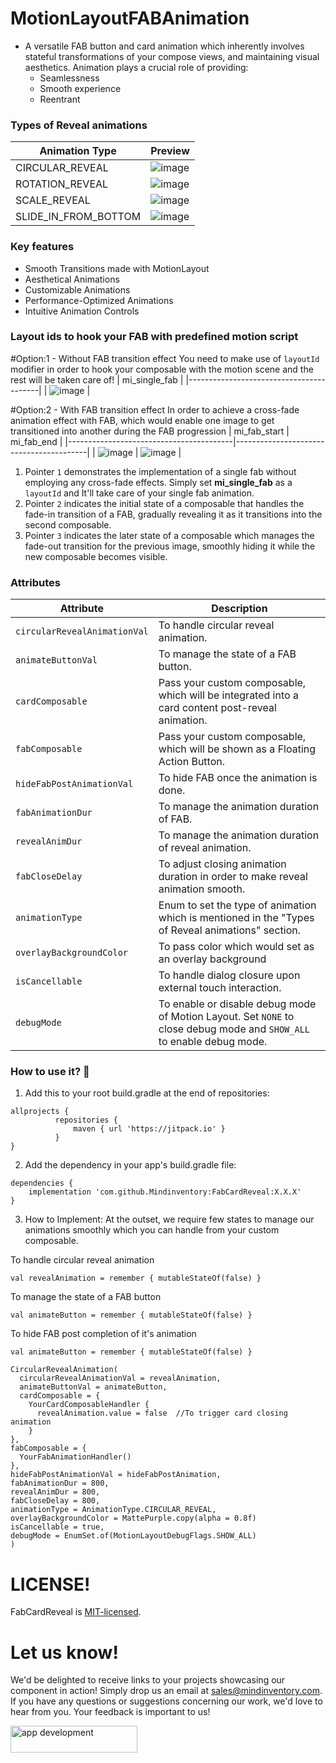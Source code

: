 # MotionLayoutFABAnimation

- A versatile FAB button and card animation which inherently involves stateful transformations of
  your compose views, and maintaining visual aesthetics. Animation plays a crucial role of
  providing:
    - Seamlessness
    - Smooth experience
    - Reentrant

### Types of Reveal animations

| Animation Type       | Preview                               |
|----------------------|---------------------------------------|
| CIRCULAR_REVEAL      | ![image](/media/content_circular.gif) |
| ROTATION_REVEAL      | ![image](/media/content_rotation.gif) |
| SCALE_REVEAL         | ![image](/media/content_scale.gif)    |
| SLIDE_IN_FROM_BOTTOM | ![image](/media/content_slide_in.gif) |

### Key features

* Smooth Transitions made with MotionLayout
* Aesthetical Animations
* Customizable Animations
* Performance-Optimized Animations
* Intuitive Animation Controls

### Layout ids to hook your FAB with predefined motion script

#Option:1 - Without FAB transition effect
You need to make use of ```layoutId``` modifier in order to hook your composable with the motion
scene and the rest will be taken care of!
| mi_single_fab |
|-----------------------------------------|
| ![image](/media/content_single_fab.png) |

#Option:2 - With FAB transition effect
In order to achieve a cross-fade animation effect with FAB, which would enable one image to get
transitioned into another during the FAB progression
| mi_fab_start | mi_fab_end |
|-----------------------------------------|-----------------------------------------|
| ![image](/media/content_fab_start.png)  | ![image](/media/content_fab_end.png)    |

1. Pointer ```1``` demonstrates the implementation of a single fab without
   employing any cross-fade effects. Simply set **mi_single_fab** as a ```layoutId``` and It'll take care of your single fab
   animation.
2. Pointer ```2``` indicates the initial state of a composable that handles the fade-in transition
   of a FAB, gradually revealing it as it transitions into the second composable.
3. Pointer ```3``` indicates the later state of a composable which manages the fade-out transition
   for the previous image, smoothly hiding it while the new composable becomes visible.

### Attributes

| Attribute                        | Description                                                                                                                   |
|----------------------------------|-------------------------------------------------------------------------------------------------------------------------------|
| ```circularRevealAnimationVal``` | To handle circular reveal animation.                                                                                          |
| ```animateButtonVal```           | To manage the state of a FAB button.                                                                                          |
| ```cardComposable```             | Pass your custom composable, which will be integrated into a card content post-reveal animation.                              |
| ```fabComposable```              | Pass your custom composable, which will be shown as a Floating Action Button.                                                 |
| ```hideFabPostAnimationVal```    | To hide FAB once the animation is done.                                                                                       |
| ```fabAnimationDur```            | To manage the animation duration of FAB.                                                                                      |
| ```revealAnimDur```              | To manage the animation duration of reveal animation.                                                                         |
| ```fabCloseDelay```              | To adjust closing animation duration in order to make reveal animation smooth.                                                |
| ```animationType```              | Enum to set the type of animation which is mentioned in the "Types of Reveal animations" section.                             |
| ```overlayBackgroundColor```     | To pass color which would set as an overlay background                                                                        |
| ```isCancellable```              | To handle dialog closure upon external touch interaction.                                                                     |
| ```debugMode```                  | To enable or disable debug mode of Motion Layout. Set ```NONE``` to close debug mode and ```SHOW_ALL``` to enable debug mode. |

### How to use it? :thinking:

1. Add this to your root build.gradle at the end of repositories:

```
allprojects {
          repositories {
              maven { url 'https://jitpack.io' }
          }
}
```

2. Add the dependency in your app's build.gradle file:

```
dependencies {
    implementation 'com.github.Mindinventory:FabCardReveal:X.X.X'
}
```

3. How to Implement:
   At the outset, we require few states to manage our animations smoothly which you can handle from
   your custom composable.

To handle circular reveal animation

```
val revealAnimation = remember { mutableStateOf(false) }
```

To manage the state of a FAB button

```
val animateButton = remember { mutableStateOf(false) }
```

To hide FAB post completion of it's animation

```
val animateButton = remember { mutableStateOf(false) }
```

```
CircularRevealAnimation(
  circularRevealAnimationVal = revealAnimation,
  animateButtonVal = animateButton,
  cardComposable = {
    YourCardComposableHandler {
      revealAnimation.value = false  //To trigger card closing animation
    }
},
fabComposable = {
  YourFabAnimationHandler()
},
hideFabPostAnimationVal = hideFabPostAnimation,
fabAnimationDur = 800,
revealAnimDur = 800,
fabCloseDelay = 800,  
animationType = AnimationType.CIRCULAR_REVEAL,
overlayBackgroundColor = MattePurple.copy(alpha = 0.8f)
isCancellable = true,
debugMode = EnumSet.of(MotionLayoutDebugFlags.SHOW_ALL)
)
```

# LICENSE!

FabCardReveal is [MIT-licensed](/LICENSE).

# Let us know!

We'd be delighted to receive links to your projects showcasing our component in action! Simply drop
us an email at sales@mindinventory.com. If you have any questions or suggestions concerning our
work, we'd love to hear from you. Your feedback is important to us!

<a href="https://www.mindinventory.com/contact-us.php?utm_source=gthb&utm_medium=repo&utm_campaign=fabcardreveal">
<img src="https://github.com/Sammindinventory/MindInventory/blob/main/hirebutton.png" width="203" height="43"  alt="app development">
</a>


